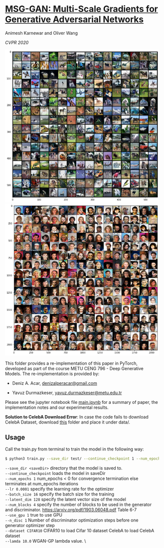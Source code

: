 # [MSG-GAN: Multi-Scale Gradients for Generative Adversarial Networks](https://arxiv.org/pdf/1903.06048.pdf)


Animesh Karnewar and Oliver Wang


*CVPR 2020*

<img src="doc/cifar10_res.png" width="600"/>
<img src="doc/celeba_res.png" width="600"/>

This folder provides a re-implementation of this paper in PyTorch, developed as part of the course METU CENG 796 - Deep Generative Models. The re-implementation is provided by:

* Deniz A. Acar, denizalperacar@gmail.com

* Yavuz Durmazkeser, yavuz.durmazkeser@metu.edu.tr


Please see the jupyter notebook file [main.ipynb](main.ipynb) for a summary of paper, the implementation notes and our experimental results.


**Solution to CelebA Download Error**: In case the code fails to download CelebA Dataset, download [this](https://drive.google.com/drive/folders/1hDQKv_NbYv2lk2sdBiVPQQivMWNSqTOC?usp=sharing) folder and place it under data/.


## Usage

Call the train.py from terminal to train the model in the following way:

```bash
$ python3 train.py --save_dir test/ --continue_checkpoint 1 --num_epochs 1 --lr 0.0001 --batch_size 16 --latent_dim 128 --num_blocks 4 --use_gpu 1 --n_disc 1 --dataset CIFAR10 --lamda 10.0
```
`--save_dir <saveDir>`  directory that the model is saved to. \
`--continue_checkpoint` loads the model in saveDir \
`--num_epochs 1`        num_epochs < 0 for convergence termination else terminates at num_epochs iterations \
`--lr 0.0001`           specify the learning rate for the optimizer \
`--batch_size 16`       specify the batch size for the training \
`--latent_dim 128`      specify the latent vector size of the model \
`--num_blocks 4`        specify the number of blocks to be used in the generator and discriminator. https://arxiv.org/pdf/1903.06048.pdf Table 6-7 \
`--use_gpu 1`           true to use GPU \
`--n_disc 1`            Number of discriminator optimization steps before one generator optimizer step \
`--dataset CIFAR10`     CIFAR10 to load Cifar 10 dataset CelebA to load CelebA dataset \
`--lamda 10.0`          WGAN-GP lambda value. \
